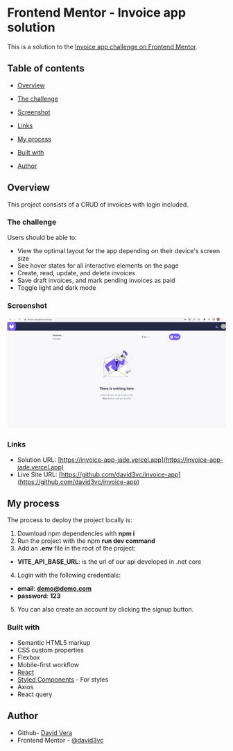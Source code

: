 # Frontend Mentor - Invoice app solution

This is a solution to the [Invoice app challenge on Frontend Mentor](https://www.frontendmentor.io/challenges/invoice-app-i7KaLTQjl).

## Table of contents

- [Overview](#overview)

- [The challenge](#the-challenge)

- [Screenshot](#screenshot)

- [Links](#links)

- [My process](#my-process)

- [Built with](#built-with)

- [Author](#author)

## Overview
This project consists of a CRUD of invoices with login included.

### The challenge

Users should be able to:

- View the optimal layout for the app depending on their device's screen size
- See hover states for all interactive elements on the page
- Create, read, update, and delete invoices
- Save draft invoices, and mark pending invoices as paid
- Toggle light and dark mode

### Screenshot
![enter image description here](https://raw.githubusercontent.com/david3vc/invoice-app/main/src/assets/Screenshot_456.png)

### Links

- Solution URL: [https://invoice-app-jade.vercel.app](https://invoice-app-jade.vercel.app)
- Live Site URL: [https://github.com/david3vc/invoice-app](https://github.com/david3vc/invoice-app)

## My process
The process to deploy the project locally is:

 1. Download npm dependencies with **npm i**
 2. Run the project with the npm **run dev command**
 3. Add an **.env** file in the root of the project:
 - **VITE_API_BASE_URL**: is the url of our api developed in .net core
 4. Login with the following credentials:
 - **email**: **demo@demo.com**
 - **password**: **123**
 5. You can also create an account by clicking the signup button.

### Built with

- Semantic HTML5 markup
- CSS custom properties
- Flexbox
- Mobile-first workflow
- [React](https://reactjs.org/) 
- [Styled Components](https://styled-components.com/) - For styles
- Axios
- React query

## Author

- Github- [David Vera](https://github.com/david3vc)
- Frontend Mentor - [@david3vc](https://www.frontendmentor.io/profile/david3vc)
